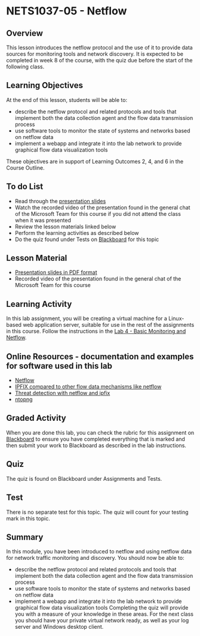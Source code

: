 # NETS1037-05 - Netflow

## Overview
This lesson introduces the netflow protocol and the use of it to provide data sources for monitoring tools and network discovery. It is expected to be completed in week 8 of the course, with the quiz due before the start of the following class. 

## Learning Objectives
At the end of this lesson, students will be able to:
  * describe the netflow protocol and related protocols and tools that implement both the data collection agent and the flow data transmission process
  * use software tools to monitor the state of systems and networks based on netflow data
  * implement a webapp and integrate it into the lab network to provide graphical flow data visualization tools

These objectives are in support of Learning Outcomes 2, 4, and 6 in the Course Outline.

## To do List
   * Read through the [presentation slides](Presentations/NETS1037-05-Netflow.pdf)
   * Watch the recorded video of the presentation found in the general chat of the Microsoft Team for this course if you did not attend the class when it was presented
   * Review the lesson materials linked below
   * Perform the learning activities as described below
   * Do the quiz found under Tests on [Blackboard](https://gc.blackboard.com) for this topic

## Lesson Material
  * [Presentation slides in PDF format](Presentations/NETS1037-05-Netflow.pdf)
  * Recorded video of the presentation found in the general chat of the Microsoft Team for this course

## Learning Activity
In this lab assignment, you will be creating a virtual machine for a Linux-based web application server, suitable for use in the rest of the assignments in this course. Follow the instructions in the [Lab 4 - Basic Monitoring and Netflow](Labs/Lab05-Basic-Monitoring-And-Netflow.html).

## Online Resources - documentation and examples for software used in this lab
* [Netflow](https://www.cisco.com/c/en/us/products/ios-nx-os-software/ios-netflow/index.html)
* [IPFIX compared to other flow data mechanisms like netflow](https://www.youtube.com/watch?v=LDmy-tVCsHg&ab_channel=NANOG)
* [Threat detection with netflow and ipfix](https://www.youtube.com/watch?v=uu36yEbHsYU&ab_channel=Plixer)
* [ntopng](ntopng.org)

## Graded Activity
When you are done this lab, you can check the rubric for this assignment on [Blackboard](https://gc.blackboard.com) to ensure you have completed everything that is marked and then submit your work to Blackboard as described in the lab instructions.

## Quiz

The quiz is found on Blackboard under Assignments and Tests.

## Test

There is no separate test for this topic. The quiz will count for your testing mark in this topic.

## Summary
In this module, you have been introduced to netflow and using netflow data for network traffic monitoring and discovery.
You should now be able to:
  * describe the netflow protocol and related protocols and tools that implement both the data collection agent and the flow data transmission process
  * use software tools to monitor the state of systems and networks based on netflow data
  * implement a webapp and integrate it into the lab network to provide graphical flow data visualization tools
Completing the quiz will provide you with a measure of your knowledge in these areas. For the next class you should have your private virtual network ready, as well as your log server and Windows desktop client.
